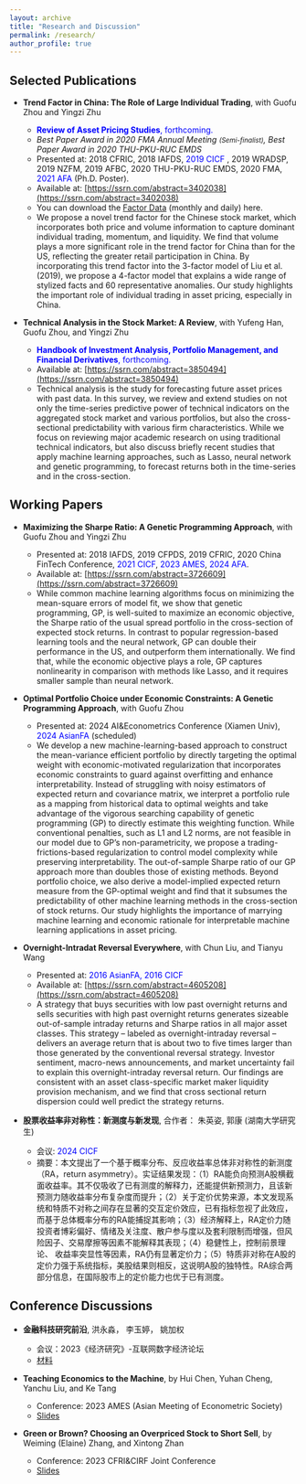 ```yaml
---
layout: archive
title: "Research and Discussion"
permalink: /research/
author_profile: true
---
```




Selected Publications
------

+ **Trend Factor in China: The Role of Large Individual Trading**, with Guofu Zhou and Yingzi Zhu
  + **<font color="blue">Review of Asset Pricing Studies</font>**<font color="blue">, forthcoming.</font>
  + *Best Paper Award in 2020 FMA Annual Meeting <small>(Semi-finalist)</small>, Best Paper Award in 2020 THU-PKU-RUC EMDS*
  + Presented at: 2018 CFRIC, 2018 IAFDS, <font color="blue"> 2019 CICF </font>, 2019 WRADSP, 2019 NZFM, 2019 AFBC, 2020 THU-PKU-RUC EMDS, 2020 FMA, <font color="blue"> 2021 AFA </font> (Ph.D. Poster).
  + Available at: [https://ssrn.com/abstract=3402038](https://ssrn.com/abstract=3402038)
  + You can download the [Factor Data](https://yangliu-finance.github.io/files/LZZ4_TrendFactor_Monthly&Daily.xls) (monthly and daily) here. 
  + We propose a novel trend factor for the Chinese stock market, which incorporates both price and volume information to capture dominant individual trading, momentum, and liquidity. We find that volume plays a more significant role in the trend factor for China than for the US, reflecting the greater retail participation in China. By incorporating this trend factor into the 3-factor model of Liu et al. (2019), we propose a 4-factor model that explains a wide range of stylized facts and 60 representative anomalies. Our study highlights the important role of individual trading in asset pricing, especially in China.
  <!---
  seminars at Gothenburg University, Lund University, Southwestern University of Finance and Economics, Stockholm University, Tsinghua University, University of Cincinnati, UIUC, and Washington University in St. Louis;
  -->

+ **Technical Analysis in the Stock Market: A Review**, with Yufeng Han, Guofu Zhou, and Yingzi Zhu
  + **<font color="blue">Handbook of Investment Analysis, Portfolio Management, and Financial Derivatives</font>**<font color="blue">, forthcoming.</font>
  + Available at: [https://ssrn.com/abstract=3850494](https://ssrn.com/abstract=3850494)
  + Technical analysis is the study for forecasting future asset prices with past data. In this survey, we review and extend studies on not only the time-series predictive power of technical indicators on the aggregated stock market and various portfolios, but also the cross-sectional predictability with various firm characteristics. While we focus on reviewing major academic research on using traditional technical indicators, but also discuss briefly recent studies that apply machine learning approaches, such as Lasso, neural network and genetic programming, to forecast returns both in the time-series and in the cross-section.


Working Papers
------


+ **Maximizing the Sharpe Ratio: A Genetic Programming Approach**, with Guofu Zhou and Yingzi Zhu 
  + Presented at:  2018 IAFDS, 2019 CFPDS, 2019 CFRIC, 2020 China FinTech Conference, <font color="blue"> 2021 CICF</font>, <font color="blue"> 2023 AMES</font>, <font color="blue"> 2024 AFA</font>.
  + Available at: [https://ssrn.com/abstract=3726609](https://ssrn.com/abstract=3726609)
  + While common machine learning algorithms focus on minimizing the mean-square errors of model fit, 
  we show that genetic programming, GP, is well-suited to maximize an economic objective, the Sharpe ratio of 
  the usual spread portfolio in the cross-section of expected stock returns. In contrast to popular regression-based 
  learning tools and the neural network, GP can double their performance in the US, and outperform them internationally. 
  We find that, while the economic objective plays a role, GP captures nonlinearity in comparison with methods like Lasso, 
  and it requires smaller sample than neural network.
  <!---
  seminars in London Business School, Sichuan University, Tsinghua University, Washington University in St. Louis, and Zhejiang University;
  -->

+ **Optimal Portfolio Choice under Economic Constraints: A Genetic Programming Approach**, with Guofu Zhou
  + Presented at: 2024 AI&Econometrics Conference (Xiamen Univ), <font color="blue"> 2024 AsianFA </font> (scheduled)
  + We develop a new machine-learning-based approach to construct the mean-variance efficient portfolio by directly targeting the optimal weight with economic-motivated regularization that incorporates economic constraints to guard against overfitting and enhance interpretability. Instead of
struggling with noisy estimators of expected return and covariance matrix, we interpret a portfolio rule as a mapping from historical data to optimal weights and take advantage of the vigorous
searching capability of genetic programming (GP) to directly estimate this weighting function.
While conventional penalties, such as L1 and L2 norms, are not feasible in our model due to GP’s
non-parametricity, we propose a trading-frictions-based regularization to control model complexity
while preserving interpretability. The out-of-sample Sharpe ratio of our GP approach more than
doubles those of existing methods. Beyond portfolio choice, we also derive a model-implied expected return measure from the GP-optimal weight and find that it subsumes the predictability
of other machine learning methods in the cross-section of stock returns. Our study highlights the
importance of marrying machine learning and economic rationale for interpretable machine learning
applications in asset pricing.

+ **Overnight-Intradat Reversal Everywhere**, with Chun Liu, and Tianyu Wang
  + Presented at: <font color="blue">2016 AsianFA, 2016 CICF </font>
  + Available at: [https://ssrn.com/abstract=4605208](https://ssrn.com/abstract=4605208)
  + A strategy that buys securities with low past overnight returns and sells securities with high past overnight returns generates sizeable out-of-sample intraday returns and Sharpe ratios in all major asset classes. This strategy – labeled as overnight-intraday reversal – delivers an average return that is about two to five times larger than those generated by the conventional reversal strategy. Investor sentiment, macro-news announcements, and market uncertainty fail to explain this overnight-intraday reversal return. Our findings are consistent with an asset class-specific market maker liquidity provision mechanism, and we find that cross sectional return dispersion could well predict the strategy returns.


+ **股票收益率非对称性：新测度与新发现**, 合作者： 朱英姿, 郭康 (湖南大学研究生)
  + 会议: <font color="blue"> 2024 CICF </font>
  + 摘要：本文提出了一个基于概率分布、反应收益率总体非对称性的新测度（RA，return asymmetry）。实证结果发现：（1）RA能负向预测A股横截面收益率。其不仅吸收了已有测度的解释力，还能提供新预测力，且该新预测力随收益率分布复杂度而提升；（2）关于定价优势来源，本文发现系统和特质不对称之间存在显著的交互定价效应，已有指标忽视了此效应，而基于总体概率分布的RA能捕捉其影响；（3）经济解释上，RA定价力随投资者博彩偏好、情绪及关注度、散户参与度以及套利限制而增强，但风险因子、交易摩擦等因素不能解释其表现；（4）稳健性上，控制前景理论、 收益率突显性等因素，RA仍有显著定价力；（5）特质非对称在A股的定价力强于系统指标，美股结果则相反，这说明A股的独特性。RA综合两部分信息，在国际股市上的定价能力也优于已有测度。


<!---
+ **股票收益率非对称性：新测度与新发现**, 合作者： 朱英姿, 郭康 (湖南大学研究生)
  + 会议: <font color="blue"> 2024 CICF </font>(scheduled)
  + 摘要：We propose a new asymmetry measure (RA, return asymmetry) based on the return probability distribution to capture overall asymmetry. Empirical results show that: (1) RA can negatively predict the cross-sectional stock return. It not only absorbs the explanatory power of existing measures but also provides new predictability that increases with the complexity of the return distribution; (2) There is an interactive pricing effect between systematic and idiosyncratic asymmetry components, which is ignored by existing measures but captured by RA; (3) RA pricing power increases with investors’ gaming preferences, sentiment, attention, retail investor participation, and arbitrage restrictions; (4) RA's performance is robust to risk factors and other behavioral effects such as the prospect and salience theory; (5) The idiosyncratic asymmetry component is more important than the systematic counterpart in China, while the results in the US are the opposite. Combining the two components, our RA measure exhibits robust performance in the global stock markets.
-->

Conference Discussions
------


+ **金融科技研究前沿**, 洪永淼， 李玉婷， 姚加权
  + 会议：2023《经济研究》-互联网数字经济论坛
  + [材料](https://yangliu-finance.github.io/files/Discuss_2023_Hong_FinTech.pdf)


+ **Teaching Economics to the Machine**, by Hui Chen, Yuhan Cheng, Yanchu Liu, and Ke Tang
  + Conference: 2023 AMES (Asian Meeting of Econometric Society)
  + [Slides](https://yangliu-finance.github.io/files/Discuss_2023AMES_Chen_TeachingEconomicsToTheMachine.pdf)
  

+ **Green or Brown? Choosing an Overpriced Stock to Short Sell**, by Weiming (Elaine) Zhang, and Xintong Zhan
  + Conference: 2023 CFRI&CIRF Joint Conference
  + [Slides](https://yangliu-finance.github.io/files/Discuss_2023CFRI_Zhang_GreenOrBrown.pdf) 

<!---
Work in Progress
-----
+ **Choosing Factors: Explanatory Power vs Model Parsimony**
  + We examine which factor collection, in the model space spanned by existing factors, performs best in terms of the balance between explanatory power and model parsimony. Taking the union of the factors in the recent notable models, our comparison of 512 models shows that Liu, Zhou, and Zhu’s (2020) four factor model achieves the greatest explanatory power measured by the Sharpe ratio among all those satisfying model parsimony condition. Moreover, this model exhibits greater ability in explaining various test assets, and it also earns persistent premium.
-->


<!---
+ **Overnight-intraday Reversal in China**, (in Chinese) with Ronghua Qu and Tianyu Wang
  + We find a significant overnight-intraday reversal effect in the Chinese A share stock market, i.e., the
stocks with lower (higher) overnight returns will on average earn higher (lower) future intraday returns.
This overnight-intraday reversal effect substantially outperforms the traditional reversal effect by earning
a much higher daily return of 1.12% and a greater annualized Sharpe ratio up to 18.02. Moreover, this
effect increases with the stock illiquidity, the short-sale constraint, and individual ownership, indicating
that the illiquidity premium and investor sentiment are the two driving forces behind this reversal effect.
-->

<!---
  + In this paper, we examine the effect.
  + Download [here](https://yangliu-finance.github.io/files/WorkingPaper.pdf)
-->

